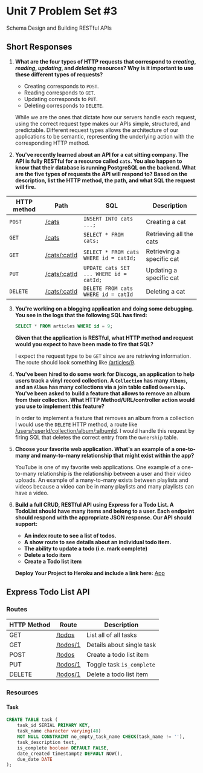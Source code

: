 # Unit 7 Problem Set #3

Schema Design and Building RESTful APIs

## Short Responses

1. **What are the four types of HTTP requests that correspond to _creating_, _reading_, _updating_, and _deleting_ resources? Why is it important to use these different types of requests?**

   - Creating corresponds to `POST`.
   - Reading corresponds to `GET`.
   - Updating corresponds to `PUT`.
   - Deleting corresponds to `DELETE`.

   While we are the ones that dictate how our servers handle each request, using the correct request type makes our APIs simple, structured, and predictable. Different request types allows the architecture of our applications to be semantic, representing the underlying action with the corresponding HTTP method.

2. **You've recently learned about an API for a cat sitting company. The API is fully RESTful for a resource called `cats`. You also happen to know that their database is running PostgreSQL on the backend. What are the five types of requests the API will respond to? Based on the description, list the HTTP method, the path, and what SQL the request will fire.**

| HTTP method | Path             | SQL                                     | Description               |
| ----------- | ---------------- | --------------------------------------- | ------------------------- |
| `POST`      | [/cats]()        | `INSERT INTO cats ...;`                 | Creating a cat            |
| `GET`       | [/cats]()        | `SELECT * FROM cats;`                   | Retrieving all the cats   |
| `GET`       | [/cats/:catId]() | `SELECT * FROM cats WHERE id = catId;`  | Retrieving a specific cat |
| `PUT`       | [/cats/:catId]() | `UPDATE cats SET ... WHERE id = catId;` | Updating a specific cat   |
| `DELETE`    | [/cats/:catId]() | `DELETE FROM cats WHERE id = catId`     | Deleting a cat            |

3. **You're working on a blogging application and doing some debugging. You see in the logs that the following SQL has fired:**

   ```sql
   SELECT * FROM articles WHERE id = 9;
   ```

   **Given that the application is RESTful, what HTTP method and request would you expect to have been made to fire that SQL?**

   I expect the request type to be `GET` since we are retrieving information. The route should look something like [/articles/9]().

4. **You've been hired to do some work for Discogs, an application to help users track a vinyl record collection. A `Collection` has many `Albums`, and an `Album` has many collections via a join table called `Ownership`. You've been asked to build a feature that allows to remove an album from their collection. What HTTP Method/URL/controller action would you use to implement this feature?**

   In order to implement a feature that removes an album from a collection I would use the `DELETE` HTTP method, a route like [/users/:userId/collection/album/:albumId](). I would handle this request by firing SQL that deletes the correct entry from the `Ownership` table.

5. **Choose your favorite web application. What's an example of a one-to-many and many-to-many relationship that might exist within the app?**

   YouTube is one of my favorite web applications. One example of a one-to-many relationship is the relationship between a user and their video uploads. An example of a many-to-many exists between playlists and videos because a video can be in many playlists and many playlists can have a video.

6. **Build a full CRUD, RESTful API using Express for a Todo List. A TodoList should have many items and belong to a user. Each endpoint should respond with the appropriate JSON response. Our API should support:**

   - **An index route to see a list of todos.**
   - **A show route to see details about an individual todo item.**
   - **The ability to update a todo (i.e. mark complete)**
   - **Delete a todo item**
   - **Create a Todo list item**

   **Deploy Your Project to Heroku and include a link here:** [App](https://banana-surprise-06355.herokuapp.com/todos)

## Express Todo List API

### Routes

| HTTP Method | Route        | Description               |
| ----------- | ------------ | ------------------------- |
| GET         | [/todos]()   | List all of all tasks     |
| GET         | [/todos/1]() | Details about single task |
| POST        | [/todos]()   | Create a todo list item   |
| PUT         | [/todos/1]() | Toggle task `is_complete` |
| DELETE      | [/todos/1]() | Delete a todo list item   |

### Resources

#### Task

```SQL
CREATE TABLE task (
    task_id SERIAL PRIMARY KEY,
    task_name character varying(48)
    NOT NULL CONSTRAINT no_empty_task_name CHECK(task_name != ''),
    task_description text,
    is_complete boolean DEFAULT FALSE,
    date_created timestamptz DEFAULT NOW(),
    due_date DATE
);
```
